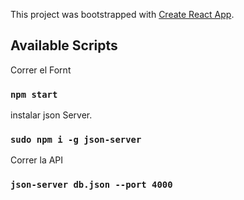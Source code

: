 This project was bootstrapped with [Create React App](https://github.com/facebook/create-react-app).

## Available Scripts

Correr el Fornt
### `npm start`

instalar json Server.
### `sudo npm i -g json-server`

Correr la API 
### `json-server db.json --port 4000`

